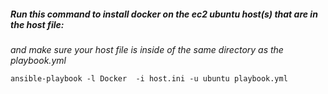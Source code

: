 


##### Run this command to install docker on the ec2 ubuntu host(s) that are in the host file:
*and make sure your host file is inside of the same directory as the playbook.yml*

```
ansible-playbook -l Docker  -i host.ini -u ubuntu playbook.yml
```